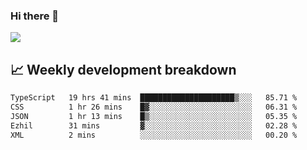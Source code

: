 ### Hi there 👋
<img align="center" src="https://github-readme-stats.vercel.app/api?username=Tumao727&show_icons=true&hide_title=true&theme=dracula" />


## 📈 Weekly development breakdown
<!--START_SECTION:waka-->

```txt
TypeScript   19 hrs 41 mins  █████████████████████▒░░░   85.71 %
CSS          1 hr 26 mins    █▓░░░░░░░░░░░░░░░░░░░░░░░   06.31 %
JSON         1 hr 13 mins    █▒░░░░░░░░░░░░░░░░░░░░░░░   05.35 %
Ezhil        31 mins         ▓░░░░░░░░░░░░░░░░░░░░░░░░   02.28 %
XML          2 mins          ░░░░░░░░░░░░░░░░░░░░░░░░░   00.20 %
```

<!--END_SECTION:waka-->